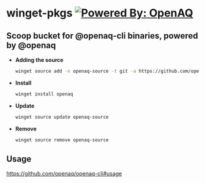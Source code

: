 # winget-pkgs [![Powered By: OpenAQ](https://img.shields.io/badge/powered%20by-openaq-green.svg?style=flat-square)](https://github.com/openaq)

## Scoop bucket for @openaq-cli binaries, powered by @openaq

- **Adding the source**

    ```bash
    winget source add -n openaq-source -t git -a https://github.com/openaq/winget-pkgs.git
    ```

- **Install**

    ```bash
    winget install openaq
    ```

- **Update**

    ```bash
    winget source update openaq-source
    ```
    
- **Remove**

    ```bash
    winget source remove openaq-source
    ```

## Usage
https://github.com/openaq/openaq-cli#usage

